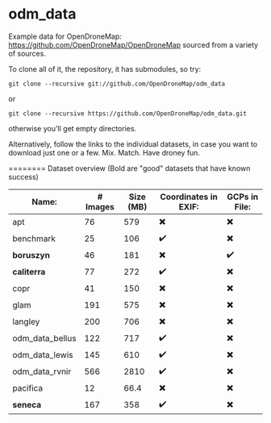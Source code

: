 odm_data
========

Example data for OpenDroneMap: https://github.com/OpenDroneMap/OpenDroneMap sourced from a variety of sources.

To clone all of it, the repository, it has submodules, so try:

```git clone --recursive git://github.com/OpenDroneMap/odm_data```

or

```git clone --recursive https://github.com/OpenDroneMap/odm_data.git```

otherwise you'll get empty directories.

Alternatively, follow the links to the individual datasets, in case you want to download just one or a few. Mix. Match. Have droney fun.

========
Dataset overview (Bold are "good" datasets that have known success)

Name: | # Images | Size (MB) | Coordinates in EXIF: | GCPs in File:
------|----------|-----------|----------------------|---------------
apt | 76 | 579 | :heavy_multiplication_x: | :heavy_multiplication_x:
benchmark | 25 | 106 | :heavy_check_mark: | :heavy_multiplication_x:
**boruszyn** | 46 | 181 | :heavy_multiplication_x: | :heavy_check_mark:
**caliterra** | 77 | 272 | :heavy_check_mark: | :heavy_multiplication_x:
copr | 41 | 150 | :heavy_multiplication_x: | :heavy_multiplication_x:
glam | 191 | 575 | :heavy_multiplication_x: | :heavy_multiplication_x:
langley | 200 | 706 | :heavy_multiplication_x: | :heavy_multiplication_x:
odm_data_bellus | 122 | 717 | :heavy_check_mark: | :heavy_multiplication_x:
odm_data_lewis | 145 | 610 | :heavy_check_mark: | :heavy_multiplication_x:
odm_data_rvnir | 566 | 2810 | :heavy_check_mark: | :heavy_multiplication_x:
pacifica | 12 | 66.4 | :heavy_multiplication_x: | :heavy_multiplication_x:
**seneca** | 167 | 358 | :heavy_check_mark: | :heavy_multiplication_x:

